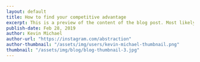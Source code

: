 ```yaml
---
layout: default
title: How to find your competitive advantage
excerpt: This is a preview of the content of the blog post. Most likely the two opening sentences of the post.
publish-date: Feb 28, 2019
author: Kevin Michael
author-url: "https://instagram.com/abstraction"
author-thumbnail: "/assets/img/users/kevin-michael-thumbnail.png"
thumbnail: "/assets/img/blog/blog-thumbnail-3.jpg"
---
```

